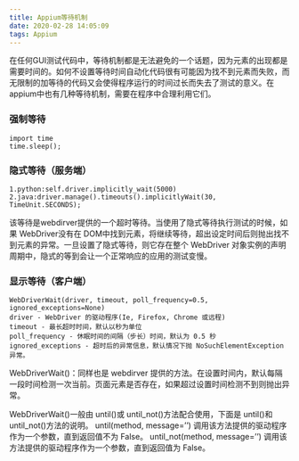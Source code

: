 ```yaml
---
title: Appium等待机制
date: 2020-02-28 14:05:09
tags: Appium
---
```

在任何GUI测试代码中，等待机制都是无法避免的一个话题，因为元素的出现都是需要时间的。如何不设置等待时间自动化代码很有可能因为找不到元素而失败，而无限制的加等待的代码又会使得程序运行的时间过长而失去了测试的意义。在appium中也有几种等待机制，需要在程序中合理利用它们。
<!--more-->

### 强制等待

    import time
    time.sleep();  

### 隐式等待（服务端）

    1.python:self.driver.implicitly_wait(5000)
    2.java:driver.manage().timeouts().implicitlyWait(30, TimeUnit.SECONDS);

该等待是webdirver提供的一个超时等待。当使用了隐式等待执行测试的时候，如果 WebDriver没有在 DOM中找到元素，将继续等待，超出设定时间后则抛出找不到元素的异常。一旦设置了隐式等待，则它存在整个 WebDriver 对象实例的声明周期中，隐式的等到会让一个正常响应的应用的测试变慢。

### 显示等待（客户端）

    WebDriverWait(driver, timeout, poll_frequency=0.5, ignored_exceptions=None)
    driver - WebDriver 的驱动程序(Ie, Firefox, Chrome 或远程)
    timeout - 最长超时时间，默认以秒为单位
    poll_frequency - 休眠时间的间隔（步长）时间，默认为 0.5 秒
    ignored_exceptions - 超时后的异常信息，默认情况下抛 NoSuchElementException 异常。  

WebDriverWait()：同样也是 webdirver 提供的方法。在设置时间内，默认每隔一段时间检测一次当前。页面元素是否存在，如果超过设置时间检测不到则抛出异常。  

WebDriverWait()一般由 until()或 until_not()方法配合使用，下面是 until()和 until_not()方法的说明。
until(method, message=’’)
调用该方法提供的驱动程序作为一个参数，直到返回值不为 False。
until_not(method, message=’’)
调用该方法提供的驱动程序作为一个参数，直到返回值为 False。
